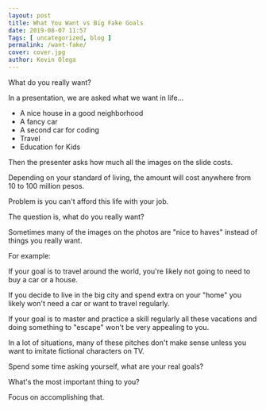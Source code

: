 ```yaml
--- 
layout: post 
title: What You Want vs Big Fake Goals
date: 2019-08-07 11:57
Tags: [ uncategorized, blog ]
permalink: /want-fake/ 
cover: cover.jpg
author: Kevin Olega 
--- 
```

What do you really want?

In a presentation, we are asked what we want in life...

- A nice house in a good neighborhood
- A fancy car
- A second car for coding
- Travel
- Education for Kids

Then the presenter asks how much all the images on the slide costs.

Depending on your standard of living, the amount will cost anywhere from 10 to 100 million pesos.

Problem is you can't afford this life with your job.

The question is, what do you really want?

Sometimes many of the images on the photos are "nice to haves" instead of things you really want.

For example:

If your goal is to travel around the world, you're likely not going to need to buy a car or a house.

If you decide to live in the big city and spend extra on your "home" you likely won't need a car or want to travel regularly.

If your goal is to master and practice a skill regularly all these vacations and doing something to "escape" won't be very appealing to you.

In a lot of situations, many of these pitches don't make sense unless you want to imitate fictional characters on TV.

Spend some time asking yourself, what are your real goals?

What's the most important thing to you?

Focus on accomplishing that.
